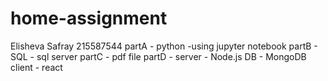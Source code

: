 # home-assignment
Elisheva Safray 215587544
partA - python -using jupyter notebook
partB - SQL - sql server
partC - pdf file
partD - server - Node.js
        DB  - MongoDB
        client - react

